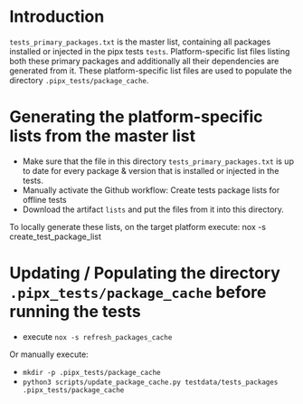 # Introduction

`tests_primary_packages.txt` is the master list, containing all packages
installed or injected in the pipx tests `tests`.  Platform-specific list files
listing both these primary packages and additionally all their dependencies are
generated from it.  These platform-specific list files are used to populate the
directory `.pipx_tests/package_cache`.

# Generating the platform-specific lists from the master list

* Make sure that the file in this directory `tests_primary_packages.txt` is up to date for every package & version that is installed or injected in the tests.
* Manually activate the Github workflow: Create tests package lists for offline tests
* Download the artifact `lists` and put the files from it into this directory.

To locally generate these lists, on the target platform execute:
    nox -s create_test_package_list

# Updating / Populating the directory `.pipx_tests/package_cache` before running the tests
* execute `nox -s refresh_packages_cache`

Or manually execute:
* `mkdir -p .pipx_tests/package_cache`
* `python3 scripts/update_package_cache.py testdata/tests_packages .pipx_tests/package_cache`
